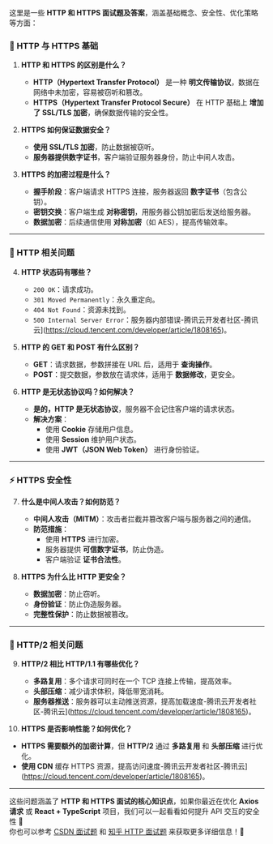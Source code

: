 这里是一些 **HTTP 和 HTTPS 面试题及答案**，涵盖基础概念、安全性、优化策略等方面：

### **📌 HTTP 与 HTTPS 基础**
1. **HTTP 和 HTTPS 的区别是什么？**  
   - **HTTP（Hypertext Transfer Protocol）** 是一种 **明文传输协议**，数据在网络中未加密，容易被窃听和篡改。  
   - **HTTPS（Hypertext Transfer Protocol Secure）** 在 HTTP 基础上 **增加了 SSL/TLS 加密**，确保数据传输的安全性。

2. **HTTPS 如何保证数据安全？**  
   - **使用 SSL/TLS 加密**，防止数据被窃听。  
   - **服务器提供数字证书**，客户端验证服务器身份，防止中间人攻击。

3. **HTTPS 的加密过程是什么？**  
   - **握手阶段**：客户端请求 HTTPS 连接，服务器返回 **数字证书**（包含公钥）。  
   - **密钥交换**：客户端生成 **对称密钥**，用服务器公钥加密后发送给服务器。  
   - **数据加密**：后续通信使用 **对称加密**（如 AES），提高传输效率。

---

### **🚀 HTTP 相关问题**
4. **HTTP 状态码有哪些？**  
   - `200 OK`：请求成功。  
   - `301 Moved Permanently`：永久重定向。  
   - `404 Not Found`：资源未找到。  
   - `500 Internal Server Error`：服务器内部错误-腾讯云开发者社区-腾讯云](https://cloud.tencent.com/developer/article/1808165)。

5. **HTTP 的 GET 和 POST 有什么区别？**  
   - **GET**：请求数据，参数拼接在 URL 后，适用于 **查询操作**。  
   - **POST**：提交数据，参数放在请求体，适用于 **数据修改**，更安全。

6. **HTTP 是无状态协议吗？如何解决？**  
   - **是的，HTTP 是无状态协议**，服务器不会记住客户端的请求状态。  
   - **解决方案**：
     - 使用 **Cookie** 存储用户信息。  
     - 使用 **Session** 维护用户状态。  
     - 使用 **JWT（JSON Web Token）** 进行身份验证。

---

### **⚡ HTTPS 安全性**
7. **什么是中间人攻击？如何防范？**  
   - **中间人攻击（MITM）**：攻击者拦截并篡改客户端与服务器之间的通信。  
   - **防范措施**：
     - 使用 **HTTPS** 进行加密。  
     - 服务器提供 **可信数字证书**，防止伪造。  
     - 客户端验证 **证书合法性**。

8. **HTTPS 为什么比 HTTP 更安全？**  
   - **数据加密**：防止窃听。  
   - **身份验证**：防止伪造服务器。  
   - **完整性保护**：防止数据被篡改。

---

### **📌 HTTP/2 相关问题**
9. **HTTP/2 相比 HTTP/1.1 有哪些优化？**  
   - **多路复用**：多个请求可同时在一个 TCP 连接上传输，提高效率。  
   - **头部压缩**：减少请求体积，降低带宽消耗。  
   - **服务器推送**：服务器可以主动推送资源，提高加载速度-腾讯云开发者社区-腾讯云](https://cloud.tencent.com/developer/article/1808165)。

10. **HTTPS 是否影响性能？如何优化？**  
   - **HTTPS 需要额外的加密计算**，但 **HTTP/2** 通过 **多路复用** 和 **头部压缩** 进行优化。  
   - **使用 CDN** 缓存 HTTPS 资源，提高访问速度-腾讯云开发者社区-腾讯云](https://cloud.tencent.com/developer/article/1808165)。

---

这些问题涵盖了 **HTTP 和 HTTPS 面试的核心知识点**，如果你最近在优化 **Axios 请求** 或 **React + TypeScript** 项目，我们可以一起看看如何提升 API 交互的安全性 🚀  
你也可以参考 [CSDN 面试题](https://blog.csdn.net/zhaoliubao1/article/details/137151064) 和 [知乎 HTTP 面试题](https://zhuanlan.zhihu.com/p/135947893) 来获取更多详细信息！🔧
